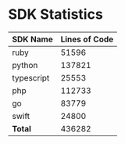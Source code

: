 # SDK Statistics

| SDK Name | Lines of Code |
| -------- | ------------- |
| ruby | 51596 |
| python | 137821 |
| typescript | 25553 |
| php | 112733 |
| go | 83779 |
| swift | 24800 |
| **Total** | 436282 |
